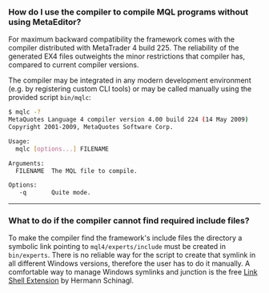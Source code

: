
### How do I use the compiler to compile MQL programs without using MetaEditor?
For maximum backward compatibility the framework comes with the compiler distributed with MetaTrader 4 build 225. The reliability of the generated EX4 files outweights the minor restrictions that compiler has, compared to current compiler versions.

The compiler may be integrated in any modern development environment (e.g. by registering custom CLI tools) or may be called manually using the provided script `bin/mqlc`:

```bash
$ mqlc -?
MetaQuotes Language 4 compiler version 4.00 build 224 (14 May 2009)
Copyright 2001-2009, MetaQuotes Software Corp.

Usage:
  mqlc [options...] FILENAME

Arguments:
  FILENAME  The MQL file to compile.

Options:
   -q       Quite mode.
```
- - -

### What to do if the compiler cannot find required include files?
To make the compiler find the framework's include files the directory a symbolic link pointing to `mql4/experts/include` must be created in `bin/experts`. There is no reliable way for the script to create that symlink in all different Windows versions, therefore the user has to do it manually. A comfortable way to manage Windows symlinks and junction is the free [Link Shell Extension](http://schinagl.priv.at/nt/hardlinkshellext/linkshellextension.html) by Hermann Schinagl.
